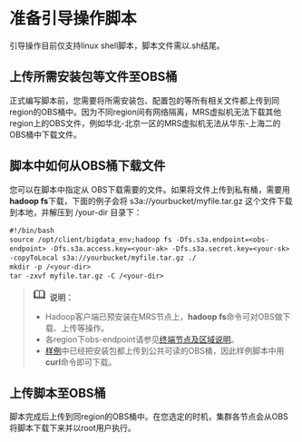 # 准备引导操作脚本<a name="ZH-CN_TOPIC_0114229329"></a>

引导操作目前仅支持linux shell脚本，脚本文件需以.sh结尾。

## 上传所需安装包等文件至OBS桶<a name="section83904734414"></a>

正式编写脚本前，您需要将所需安装包、配置包的等所有相关文件都上传到同region的OBS桶中。因为不同region间有网络隔离，MRS虚拟机无法下载其他region上的OBS文件，例如华北-北京一区的MRS虚拟机无法从华东-上海二的OBS桶中下载文件。

## 脚本中如何从OBS桶下载文件<a name="section0113103017196"></a>

您可以在脚本中指定从 OBS下载需要的文件。如果将文件上传到私有桶，需要用**hadoop fs**下载，下面的例子会将 s3a://yourbucket/myfile.tar.gz 这个文件下载到本地，并解压到 /your-dir 目录下：

```
#!/bin/bash
source /opt/client/bigdata_env;hadoop fs -Dfs.s3a.endpoint=<obs-endpoint> -Dfs.s3a.access.key=<your-ak> -Dfs.s3a.secret.key=<your-sk> -copyToLocal s3a://yourbucket/myfile.tar.gz ./
mkdir -p /<your-dir>
tar -zxvf myfile.tar.gz -C /<your-dir>
```

>![](public_sys-resources/icon-note.gif) **说明：**   
>-   Hadoop客户端已预安装在MRS节点上，**hadoop fs**命令可对OBS做下载、上传等操作。  
>-   各region下obs-endpoint请参见[终端节点及区域说明](https://developer.huaweicloud.com/endpoint?OBS)。  
>-   [样例](脚本样例.md)中已经把安装包都上传到公共可读的OBS桶，因此样例脚本中用**curl**命令即可下载。  

## 上传脚本至OBS桶<a name="section1156312564207"></a>

脚本完成后上传到同region的OBS桶中。在您选定的时机，集群各节点会从OBS将脚本下载下来并以root用户执行。

